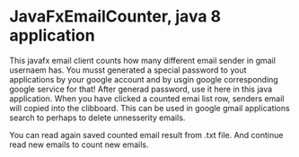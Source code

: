 JavaFxEmailCounter, java 8 application
===============

This javafx email client counts how many different email sender in gmail usernaem has. You musst generated a special password to yout applications by your google account and by usgin google corresponding google service for that! After generad password, use it here in this java application. When you have clicked a counted emai list row, senders email will copied into the clibboard.
This can be used in google gmail applications search to perhaps to delete unnesserity emails.

You can read again saved counted email result from .txt file. And continue read new emails to count new emails.
